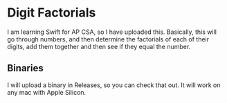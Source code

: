 # Digit Factorials
I am learning Swift for AP CSA, so I have uploaded this. Basically, this will go through numbers, and then determine the factorials of each of their digits, add them together and then see if they equal the number.

## Binaries
I will upload a binary in Releases, so you can check that out. It will work on any mac with Apple Silicon.
